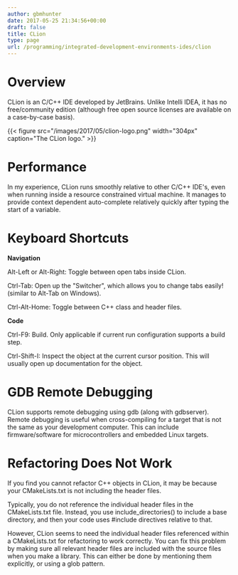 ```yaml
---
author: gbmhunter
date: 2017-05-25 21:34:56+00:00
draft: false
title: CLion
type: page
url: /programming/integrated-development-environments-ides/clion
---
```


# Overview




CLion is an C/C++ IDE developed by JetBrains. Unlike Intelli IDEA, it has no free/community edition (although free open source licenses are available on a case-by-case basis).



{{< figure src="/images/2017/05/clion-logo.png" width="304px" caption="The CLion logo."  >}}



# Performance




In my experience, CLion runs smoothly relative to other C/C++ IDE's, even when running inside a resource constrained virtual machine. It manages to provide context dependent auto-complete relatively quickly after typing the start of a variable.




# Keyboard Shortcuts




**Navigation**




Alt-Left or Alt-Right: Toggle between open tabs inside CLion.




Ctrl-Tab: Open up the "Switcher", which allows you to change tabs easily! (similar to Alt-Tab on Windows).




Ctrl-Alt-Home: Toggle between C++ class and header files.




**Code**




Ctrl-F9: Build. Only applicable if current run configuration supports a build step.




Ctrl-Shift-I: Inspect the object at the current cursor position. This will usually open up documentation for the object.




# GDB Remote Debugging




CLion supports remote debugging using gdb (along with gdbserver). Remote debugging is useful when cross-compiling for a target that is not the same as your development computer. This can include firmware/software for microcontrollers and embedded Linux targets.




# Refactoring Does Not Work




If you find you cannot refactor C++ objects in CLion, it may be because your CMakeLists.txt is not including the header files.




Typically, you do not reference the individual header files in the CMakeLists.txt file. Instead, you use include_directories() to include a base directory, and then your code uses #include directives relative to that.




However, CLion seems to need the individual header files referenced within a CMakeLists.txt for refactoring to work correctly. You can fix this problem by making sure all relevant header files are included with the source files when you make a library. This can either be done by mentioning them explicitly, or using a glob pattern.




